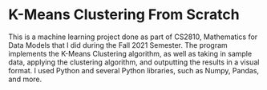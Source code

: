 # K-Means Clustering From Scratch

This is a machine learning project done as part of CS2810, Mathematics for Data Models that I did during the Fall 2021 Semester.
The program implements the K-Means Clustering algorithm, as well as taking in sample data, applying the clustering algorithm, and outputting the results in a visual format. I used Python and several Python libraries, such as Numpy, Pandas, and more.
